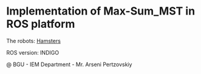 # Implementation of Max-Sum_MST in ROS platform

The robots: [Hamsters](https://wiki.cogni.io/Category:Hamster)

ROS version: INDIGO

@ BGU - IEM Department - Mr. Arseni Pertzovskiy
